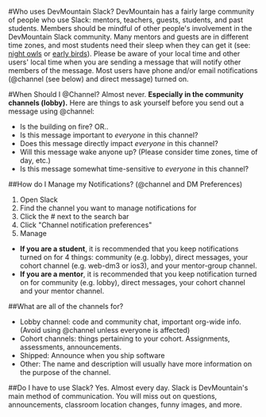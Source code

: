 #Who uses DevMountain Slack?
DevMountain has a fairly large community of people who use Slack: mentors, teachers, guests, students, and past students. Members should be mindful of other people's involvement in the DevMountain Slack community. Many mentors and guests are in different time zones, and most students need their sleep when they can get it (see: [night owls](http://en.wikipedia.org/wiki/Night_owl_%28person%29) or [early birds](http://en.wikipedia.org/wiki/Lark_%28person%29)). Please be aware of your local time and other users' local time when you are sending a message that will notify other members of the message. Most users have phone and/or email notifications (@channel (see below) and direct message) turned on.
 
#When Should I @Channel?
Almost never. **Especially in the community channels (lobby).** Here are things to ask yourself before you send out a message using @channel:
* Is the building on fire? OR..
* Is this message important to *everyone* in this channel?
* Does this message directly impact *everyone* in this channel?
* Will this message wake anyone up? (Please consider time zones, time of day, etc.)
* Is this message somewhat time-sensitive to *everyone* in this channel?
 
##How do I Manage my Notifications? (@channel and DM Preferences)
1. Open Slack
2. Find the channel you want to manage notifications for
3. Click the #<ChannelName> next to the search bar
4. Click "Channel notification preferences"
5. Manage
 
* **If you are a student**, it is recommended that you keep notifications turned on for 4 things: community (e.g. lobby), direct messages, your cohort channel (e.g. web-dm3 or ios3), and your mentor-group channel.
* **If you are a mentor**, it is recommended that you keep notification turned on for community (e.g. lobby), direct messages, your cohort channel and your mentor channel.
 
 
##What are all of the channels for?
* Lobby channel: code and community chat, important org-wide info. (Avoid using @channel unless everyone is affected)
* Cohort channels: things pertaining to your cohort. Assignments, assessments, announcements.
* Shipped: Announce when you ship software
* Other: The name and description will usually have more information on the purpose of the channel.
 
##Do I have to use Slack?
Yes. Almost every day. Slack is DevMountain's main method of communication. You will miss out on questions, announcements, classroom location changes, funny images, and more.
